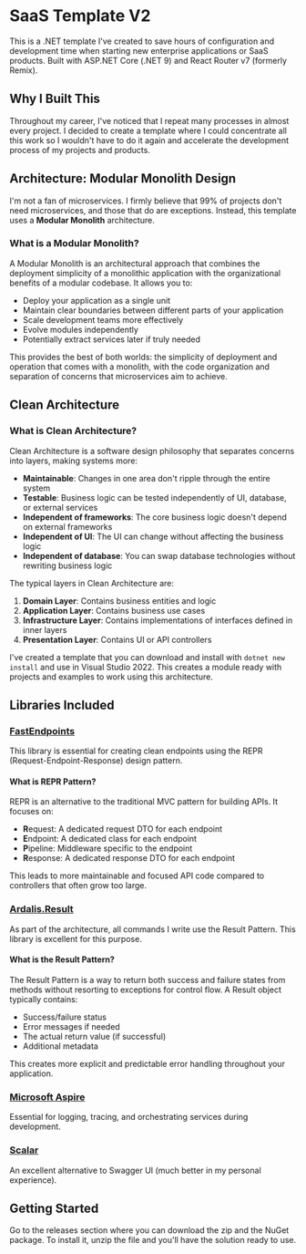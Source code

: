 # SaaS Template V2

This is a .NET template I've created to save hours of configuration and development time when starting new enterprise applications or SaaS products. Built with ASP.NET Core (.NET 9) and React Router v7 (formerly Remix).

## Why I Built This

Throughout my career, I've noticed that I repeat many processes in almost every project. I decided to create a template where I could concentrate all this work so I wouldn't have to do it again and accelerate the development process of my projects and products.

## Architecture: Modular Monolith Design

I'm not a fan of microservices. I firmly believe that 99% of projects don't need microservices, and those that do are exceptions. Instead, this template uses a **Modular Monolith** architecture.

### What is a Modular Monolith?

A Modular Monolith is an architectural approach that combines the deployment simplicity of a monolithic application with the organizational benefits of a modular codebase. It allows you to:

- Deploy your application as a single unit
- Maintain clear boundaries between different parts of your application
- Scale development teams more effectively
- Evolve modules independently
- Potentially extract services later if truly needed

This provides the best of both worlds: the simplicity of deployment and operation that comes with a monolith, with the code organization and separation of concerns that microservices aim to achieve.

## Clean Architecture

### What is Clean Architecture?

Clean Architecture is a software design philosophy that separates concerns into layers, making systems more:

- **Maintainable**: Changes in one area don't ripple through the entire system
- **Testable**: Business logic can be tested independently of UI, database, or external services
- **Independent of frameworks**: The core business logic doesn't depend on external frameworks
- **Independent of UI**: The UI can change without affecting the business logic
- **Independent of database**: You can swap database technologies without rewriting business logic

The typical layers in Clean Architecture are:
1. **Domain Layer**: Contains business entities and logic
2. **Application Layer**: Contains business use cases
3. **Infrastructure Layer**: Contains implementations of interfaces defined in inner layers
4. **Presentation Layer**: Contains UI or API controllers

I've created a template that you can download and install with `dotnet new install` and use in Visual Studio 2022. This creates a module ready with projects and examples to work using this architecture.

## Libraries Included

### [FastEndpoints](https://fast-endpoints.com/)
This library is essential for creating clean endpoints using the REPR (Request-Endpoint-Response) design pattern.

#### What is REPR Pattern?
REPR is an alternative to the traditional MVC pattern for building APIs. It focuses on:
- **R**equest: A dedicated request DTO for each endpoint
- **E**ndpoint: A dedicated class for each endpoint
- **P**ipeline: Middleware specific to the endpoint
- **R**esponse: A dedicated response DTO for each endpoint

This leads to more maintainable and focused API code compared to controllers that often grow too large.

### [Ardalis.Result](https://github.com/ardalis/Result)
As part of the architecture, all commands I write use the Result Pattern. This library is excellent for this purpose.

#### What is the Result Pattern?
The Result Pattern is a way to return both success and failure states from methods without resorting to exceptions for control flow. A Result object typically contains:
- Success/failure status
- Error messages if needed
- The actual return value (if successful)
- Additional metadata

This creates more explicit and predictable error handling throughout your application.

### [Microsoft Aspire](https://learn.microsoft.com/en-us/dotnet/aspire/get-started/aspire-overview)
Essential for logging, tracing, and orchestrating services during development.

### [Scalar](https://github.com/scalar/scalar)
An excellent alternative to Swagger UI (much better in my personal experience).

## Getting Started

Go to the releases section where you can download the zip and the NuGet package. To install it, unzip the file and you'll have the solution ready to use.
